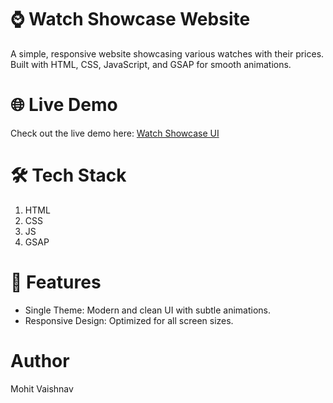 # ⌚ Watch Showcase Website

A simple, responsive website showcasing various watches with their prices. Built with HTML, CSS, JavaScript, and GSAP for smooth animations.


# 🌐 Live Demo
Check out the live demo here:
<a href="https://mvaishnav56.github.io/The-Watches-Showcase/">
    Watch Showcase UI
</a>


# 🛠️ Tech Stack
<ol>
<li>HTML</li>
<li>CSS</li>
<li>JS</li>
<li>GSAP</li>
</ol>


# 🎯 Features
<Ul>
    <li>Single Theme: Modern and clean UI with subtle animations.</li>
    <li>Responsive Design: Optimized for all screen sizes.</li>
</Ul>

# Author
Mohit Vaishnav

